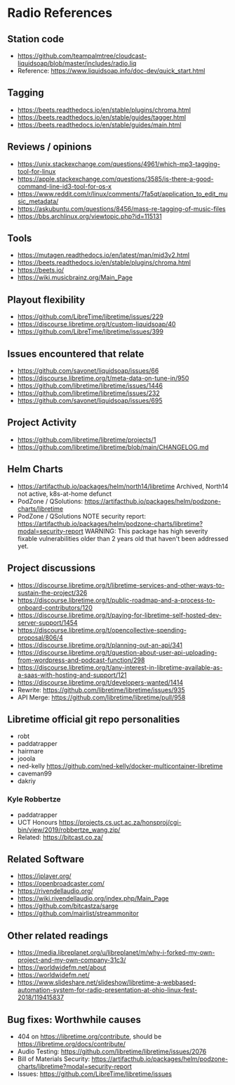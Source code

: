 # Radio References

## Station code

- <https://github.com/teampalmtree/cloudcast-liquidsoap/blob/master/includes/radio.liq>
- Reference: <https://www.liquidsoap.info/doc-dev/quick_start.html>

## Tagging

- <https://beets.readthedocs.io/en/stable/plugins/chroma.html>
- <https://beets.readthedocs.io/en/stable/guides/tagger.html>
- <https://beets.readthedocs.io/en/stable/guides/main.html>

## Reviews / opinions

- <https://unix.stackexchange.com/questions/4961/which-mp3-tagging-tool-for-linux>
- <https://apple.stackexchange.com/questions/3585/is-there-a-good-command-line-id3-tool-for-os-x>
- <https://www.reddit.com/r/linux/comments/7fa5qt/application_to_edit_music_metadata/>
- <https://askubuntu.com/questions/8456/mass-re-tagging-of-music-files>
- <https://bbs.archlinux.org/viewtopic.php?id=115131>

## Tools

- <https://mutagen.readthedocs.io/en/latest/man/mid3v2.html>
- <https://beets.readthedocs.io/en/stable/plugins/chroma.html>
- <https://beets.io/>
- <https://wiki.musicbrainz.org/Main_Page>

## Playout flexibility

- <https://github.com/LibreTime/libretime/issues/229>
- <https://discourse.libretime.org/t/custom-liquidsoap/40>
- <https://github.com/LibreTime/libretime/issues/399>

## Issues encountered that relate

- <https://github.com/savonet/liquidsoap/issues/66>
- <https://discourse.libretime.org/t/meta-data-on-tune-in/950>
- <https://github.com/libretime/libretime/issues/1446>
- <https://github.com/libretime/libretime/issues/232>
- <https://github.com/savonet/liquidsoap/issues/695>

## Project Activity

- <https://github.com/libretime/libretime/projects/1>
- <https://github.com/libretime/libretime/blob/main/CHANGELOG.md>

## Helm Charts

- <https://artifacthub.io/packages/helm/north14/libretime>  Archived, North14 not active, k8s-at-home defunct
- PodZone / QSolutions: <https://artifacthub.io/packages/helm/podzone-charts/libretime>
- PodZone / QSolutions NOTE security report: <https://artifacthub.io/packages/helm/podzone-charts/libretime?modal=security-report>
WARNING: This package has high severity fixable vulnerabilities older than 2 years old that haven't been addressed yet.

## Project discussions

- <https://discourse.libretime.org/t/libretime-services-and-other-ways-to-sustain-the-project/326>
- <https://discourse.libretime.org/t/public-roadmap-and-a-process-to-onboard-contributors/120>
- <https://discourse.libretime.org/t/paying-for-libretime-self-hosted-dev-server-support/1454>
- <https://discourse.libretime.org/t/opencollective-spending-proposal/806/4>
- <https://discourse.libretime.org/t/planning-out-an-api/341>
- <https://discourse.libretime.org/t/question-about-user-api-uploading-from-wordpress-and-podcast-function/298>
- <https://discourse.libretime.org/t/any-interest-in-libretime-available-as-a-saas-with-hosting-and-support/121>
- <https://discourse.libretime.org/t/developers-wanted/1414>
- Rewrite: <https://github.com/libretime/libretime/issues/935>
- API Merge: <https://github.com/libretime/libretime/pull/958>

## Libretime official git repo personalities

- robt
- paddatrapper
- hairmare
- jooola
- ned-kelly <https://github.com/ned-kelly/docker-multicontainer-libretime>
- caveman99
- dakriy

### Kyle Robbertze

- paddatrapper
- UCT Honours <https://projects.cs.uct.ac.za/honsproj/cgi-bin/view/2019/robbertze_wang.zip/>
- Related: <https://bitcast.co.za/>

## Related Software

- <https://jplayer.org/>
- <https://openbroadcaster.com/>
- <https://rivendellaudio.org/>
- <https://wiki.rivendellaudio.org/index.php/Main_Page>
- <https://github.com/bitcastza/sarge>
- <https://github.com/mairlist/streammonitor>

## Other related readings

- <https://media.libreplanet.org/u/libreplanet/m/why-i-forked-my-own-project-and-my-own-company-31c3/>
- <https://worldwidefm.net/about>
- <https://worldwidefm.net/>
- <https://www.slideshare.net/slideshow/libretime-a-webbased-automation-system-for-radio-presentation-at-ohio-linux-fest-2018/119415837>

## Bug fixes: Worthwhile causes

- 404 on <https://libretime.org/contribute>, should be <https://libretime.org/docs/contribute/>
- Audio Testing: <https://github.com/libretime/libretime/issues/2076>
- Bill of Materials Security: <https://artifacthub.io/packages/helm/podzone-charts/libretime?modal=security-report>
- Issues: <https://github.com/LibreTime/libretime/issues>
